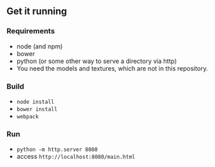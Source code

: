 ## Get it running

### Requirements

* node (and npm)
* bower
* python (or some other way to serve a directory via http)
* You need the models and textures, which are not in this repository.

### Build

* `node install`
* `bower install`
* `webpack`

### Run 

* `python -m http.server 8080`
* access `http://localhost:8080/main.html`